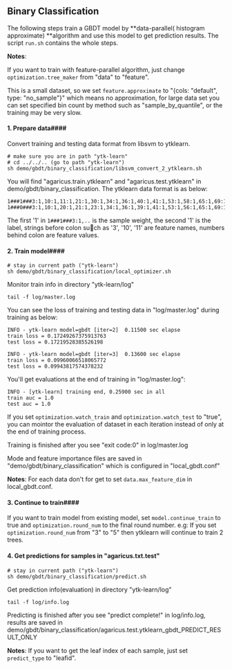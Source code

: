 ## Binary Classification

The following steps train a GBDT model by **data-parallel( histogram approximate) **algorithm and use this model to get prediction results. The script ``run.sh`` contains the whole steps.

**Notes**: 

If you want to train with feature-parallel algorithm, just change ``optimization.tree_maker`` from "data" to "feature". 

This is a small dataset, so we set ``feature.approximate`` to "{cols: "default", type: "no_sample"}" which means no approximation, for large data set you can set specified bin count by method such as "sample_by_quantile", or the training may be very slow.

#### 1. Prepare data####

Convert  training and testing data format from libsvm to ytklearn.
```
# make sure you are in path "ytk-learn"
# cd ../../.. (go to path "ytk-learn")
sh demo/gbdt/binary_classification/libsvm_convert_2_ytklearn.sh
```

You will find "agaricus.train.ytklearn" and "agaricus.test.ytklearn" in demo/gbdt/binary_classification. The ytklearn data format is as below:

```
1###1###3:1,10:1,11:1,21:1,30:1,34:1,36:1,40:1,41:1,53:1,58:1,65:1,69:1,77:1,86:1,88:1,92:1,95:1,102:1,105:1,117:1,124:1,24:0,25:0,26:0,27:0,20:0,22:0,23:0,28:0,29:0,4:0,8:0,120:0,121:0,122:0,123:0,125:0,126:0,55:0,54:0,56:0,51:0,50:0,52:0,115:0,114:0,116:0,111:0,110:0,113:0,112:0,82:0,83:0,80:0,81:0,119:0,87:0,84:0,85:0,7:0,108:0,109:0,100:0,101:0,106:0,107:0,39:0,32:0,31:0,37:0,60:0,61:0,62:0,63:0,64:0,66:0,67:0,68:0,2:0,6:0,99:0,98:0,91:0,90:0,93:0,94:0,96:0,13:0,12:0,15:0,14:0,17:0,16:0,19:0,18:0,48:0,49:0,46:0,47:0,44:0,45:0,42:0,43:0,118:0,1:0,5:0,9:0,76:0,75:0,74:0,73:0,72:0,71:0,70:0,79:0,78:0
1###0###3:1,10:1,20:1,21:1,23:1,34:1,36:1,39:1,41:1,53:1,56:1,65:1,69:1,77:1,86:1,88:1,92:1,95:1,102:1,106:1,116:1,120:1,24:0,25:0,26:0,27:0,22:0,28:0,29:0,4:0,8:0,121:0,122:0,123:0,124:0,125:0,126:0,58:0,55:0,54:0,51:0,50:0,52:0,115:0,114:0,117:0,111:0,110:0,113:0,112:0,82:0,83:0,80:0,81:0,119:0,87:0,84:0,85:0,7:0,108:0,109:0,100:0,101:0,107:0,105:0,32:0,31:0,30:0,37:0,60:0,61:0,62:0,63:0,64:0,66:0,67:0,68:0,2:0,6:0,99:0,98:0,91:0,90:0,93:0,94:0,96:0,11:0,13:0,12:0,15:0,14:0,17:0,16:0,19:0,18:0,48:0,49:0,46:0,47:0,44:0,45:0,42:0,43:0,40:0,118:0,1:0,5:0,9:0,76:0,75:0,74:0,73:0,72:0,71:0,70:0,79:0,78:0
```

The first '1' in ``1###1###3:1,..`` is the sample weight, the second '1' is the label, strings before colon such as  '3', '10', '11'  are feature names,  numbers behind colon are feature values.

#### 2. Train model####

```
# stay in current path ("ytk-learn")
sh demo/gbdt/binary_classification/local_optimizer.sh
```

Monitor train info in directory "ytk-learn/log"

```tail -f log/master.log```

You can see the loss of training and testing data in "log/master.log" during training as below:

```
INFO - ytk-learn model=gbdt [iter=2]  0.11500 sec elapse
train loss = 0.17249267375913763
test loss = 0.17219528385526198

INFO - ytk-learn model=gbdt [iter=3]  0.13600 sec elapse
train loss = 0.09960066518065772
test loss = 0.09943817574378232
```

You'll get evaluations at the end of training in "log/master.log":

```
INFO - [ytk-learn] training end, 0.25900 sec in all
train auc = 1.0
test auc = 1.0
```

If you set ``optimization.watch_train``  and `optimization.watch_test` to "true", you can mointor the evaluation of dataset in each iteration instead of only at the end of training process.

Training is finished after you see "exit code:0" in log/master.log

Mode and feature importance files are saved in "demo/gbdt/binary_classification" which is configured in  "local_gbdt.conf"

**Notes**: For each data don't for get to set ``data.max_feature_dim`` in local_gbdt.conf.

#### 3. Continue to train####

If you want to train model from existing model, set ``model.continue_train`` to true  and `optimization.round_num` to the final round number. e.g: If you set ``optimization.round_num`` from "3" to "5" then ytklearn will continue to train 2 trees.

#### 4. Get predictions  for samples in  "agaricus.txt.test" ####

```
# stay in current path ("ytk-learn")
sh demo/gbdt/binary_classification/predict.sh
```

Get prediction info(evaluation) in directory "ytk-learn/log"

```tail -f log/info.log```

Predicting is finished after you see "predict complete!" in log/info.log, results are saved in demo/gbdt/binary_classification/agaricus.test.ytklearn_gbdt_PREDICT_RESULT_ONLY

**Notes**: If you want to get the leaf index of each sample, just set ``predict_type`` to "leafid".






